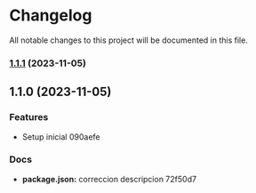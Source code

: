 # Changelog

All notable changes to this project will be documented in this file.

### [1.1.1](///compare/v1.1.0...v1.1.1) (2023-11-05)

## 1.1.0 (2023-11-05)

### Features

- Setup inicial 090aefe

### Docs

- **package.json:** correccion descripcion 72f50d7

